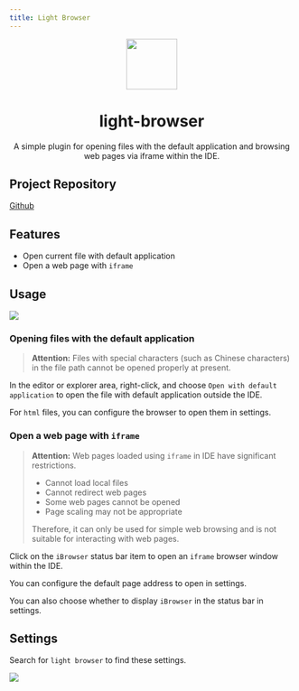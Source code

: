 ```yaml
---
title: Light Browser
---
```


<div align="center" >
    <img src="/projects/light-browser/light-browser.png" width="90px" height="90px"/>
    <h1 align="center">light-browser</h1>
    <p>A simple plugin for opening files with the default application and browsing web pages via iframe within the IDE.</p>
</div>

## Project Repository

[Github](https://github.com/HiMeditator/light-browser)

## Features

- Open current file with default application
- Open a web page with `iframe`

## Usage

![](/projects/light-browser/01.png)

### Opening files with the default application

> **Attention:** Files with special characters (such as Chinese characters) in the file path cannot be opened properly at present.

In the editor or explorer area, right-click, and choose `Open with default application` to open the file with default application outside the IDE.

For `html` files, you can configure the browser to open them in settings.

### Open a web page with `iframe`

> **Attention:** Web pages loaded using `iframe` in IDE have significant restrictions.
>
> - Cannot load local files
> - Cannot redirect web pages
> - Some web pages cannot be opened
> - Page scaling may not be appropriate
> 
> Therefore, it can only be used for simple web browsing and is not suitable for interacting with web pages.

Click on the `iBrowser` status bar item to open an `iframe` browser window within the IDE.

You can configure the default page address to open in settings.

You can also choose whether to display `iBrowser` in the status bar in settings.

## Settings

Search for `light browser` to find these settings.

![](/projects/light-browser/02.png)
